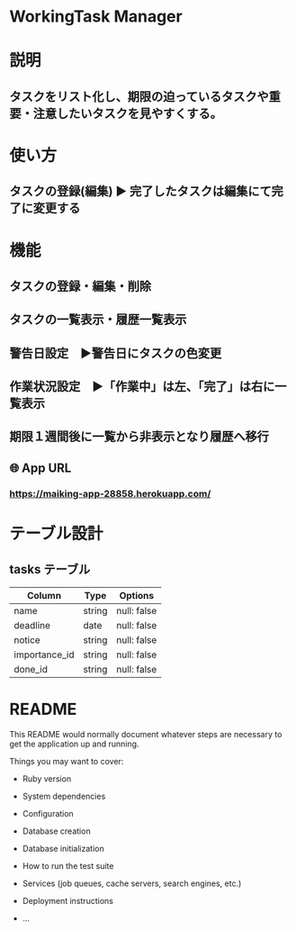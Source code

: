 # WorkingTask Manager

# 説明
## タスクをリスト化し、期限の迫っているタスクや重要・注意したいタスクを見やすくする。

# 使い方
## タスクの登録(編集) ▶︎ 完了したタスクは編集にて完了に変更する

# 機能
## タスクの登録・編集・削除
## タスクの一覧表示・履歴一覧表示
## 警告日設定　▶︎警告日にタスクの色変更
## 作業状況設定　▶︎「作業中」は左、「完了」は右に一覧表示
## 期限１週間後に一覧から非表示となり履歴へ移行

## 🌐 App URL

### **https://maiking-app-28858.herokuapp.com/**

# テーブル設計

## tasks テーブル

| Column        | Type   | Options     |
| ------------- | ------ | ----------- |
| name          | string | null: false |
| deadline      | date   | null: false |
| notice        | string | null: false |
| importance_id | string | null: false |
| done_id       | string | null: false |


# README

This README would normally document whatever steps are necessary to get the
application up and running.

Things you may want to cover:

* Ruby version

* System dependencies

* Configuration

* Database creation

* Database initialization

* How to run the test suite

* Services (job queues, cache servers, search engines, etc.)

* Deployment instructions

* ...
